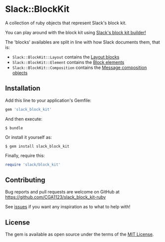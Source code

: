# Slack::BlockKit

A collection of ruby objects that represent Slack's block kit.

You can play around with the block kit using [Slack's block kit builder!](https://api.slack.com/tools/block-kit-builder)

The 'blocks' availables are split in line with how Slack documents them, that is:

- `Slack::BlockKit::Layout` contains the [Layout blocks](https://api.slack.com/reference/messaging/blocks)
- `Slack::BlockKit::Element` contains the [Block elements](https://api.slack.com/reference/messaging/block-elements)
- `Slack::BlockKit::Composition` contains the [Message composition objects](https://api.slack.com/reference/messaging/composition-objects)

## Installation

Add this line to your application's Gemfile:

```ruby
gem 'slack_block_kit'
```


And then execute:

    $ bundle


Or install it yourself as:

    $ gem install slack_block_kit

Finally, require this:

```ruby
require 'slack/block_kit'
```

## Contributing

Bug reports and pull requests are welcome on GitHub at https://github.com/CGA1123/slack_block_kit-ruby

See [issues](https://github.com/CGA1123/slack_block_kit-ruby/issues) if you want any inspiration as to what to help with!

## License

The gem is available as open source under the terms of the [MIT License](https://opensource.org/licenses/MIT).

